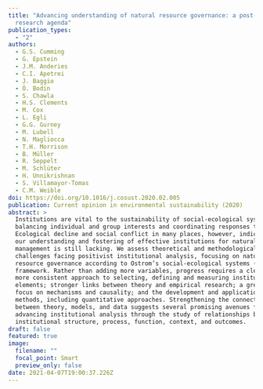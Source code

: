 ```yaml
---
title: "Advancing understanding of natural resource governance: a post-Ostrom
  research agenda"
publication_types:
  - "2"
authors:
  - G.S. Cumming
  - G. Epstein
  - J.M. Anderies
  - C.I. Apetrei
  - J. Baggio
  - Ö. Bodin
  - S. Chawla
  - H.S. Clements
  - M. Cox
  - L. Egli
  - G.G. Gurney
  - M. Lubell
  - N. Magliocca
  - T.H. Morrison
  - B. Müller
  - R. Seppelt
  - M. Schlüter
  - H. Unnikrishnan
  - S. Villamayor-Tomas
  - C.M. Weible
doi: https://doi.org/10.1016/j.cosust.2020.02.005
publication: Current opinion in environmental sustainability (2020)
abstract: >
  Institutions are vital to the sustainability of social-ecological systems,
  balancing individual and group interests and coordinating responses to change.
  Ecological decline and social conflict in many places, however, indicate that
  our understanding and fostering of effective institutions for natural resource
  management is still lacking. We assess theoretical and methodological
  challenges facing positivist institutional analysis, focusing on natural
  resource governance according to Ostrom’s social-ecological systems (SES)
  framework. Rather than adding more variables, progress requires a clearer,
  more consistent approach to selecting, defining and measuring institutional
  elements; stronger links between theory and empirical research; a greater
  focus on mechanisms and causality; and the development and application of new
  methods, including quantitative approaches. Strengthening the connections
  between theory, models, and data suggests several promising avenues for
  advancing institutional analysis through the study of relationships between
  institutional structure, process, function, context, and outcomes.
draft: false
featured: true
image:
  filename: ""
  focal_point: Smart
  preview_only: false
date: 2021-04-07T19:00:37.226Z
---
```

